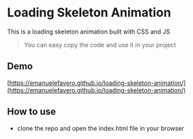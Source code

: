 # Loading Skeleton Animation

This is a loading skeleton animation built with CSS and JS

> You can easy copy the code and use it in your project

## Demo

[https://emanuelefavero.github.io/loading-skeleton-animation/](https://emanuelefavero.github.io/loading-skeleton-animation/)

## How to use

- clone the repo and open the index.html file in your browser
